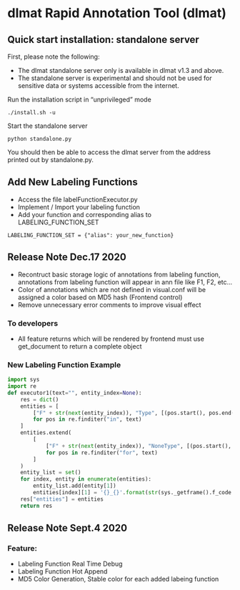 # dlmat Rapid Annotation Tool (dlmat) #

## Quick start installation: standalone server ##

First, please note the following:

- The dlmat standalone server only is available in dlmat v1.3 and above.
- The standalone server is experimental and should not be used for sensitive data or systems accessible from the internet.


Run the installation script in “unprivileged” mode

    ./install.sh -u

Start the standalone server

    python standalone.py


You should then be able to access the dlmat server from the address printed out by standalone.py.

## Add New Labeling Functions

- Access the file labelFunctionExecutor.py
- Implement / Import your labeling function
- Add your function and corresponding alias to LABELING_FUNCTION_SET

```
LABELING_FUNCTION_SET = {"alias": your_new_function}
```


## Release Note Dec.17 2020
- Recontruct basic storage logic of annotations from labeling function, annotations from labeling function will appear in ann file like F1, F2, etc...
- Color of annotations which are not defined in visual.conf will be assigned a color based on MD5 hash (Frontend control)
- Remove unnecessary error comments to improve visual effect
### To developers
- All feature returns which will be rendered by frontend must use get_document to return a complete object
### New Labeling Function Example
```python
import sys
import re
def executor1(text="", entity_index=None):
    res = dict()
    entities = [
        ["F" + str(next(entity_index)), "Type", [(pos.start(), pos.end())], text[pos.start(): pos.end()]]
        for pos in re.finditer("in", text)
    ]
    entities.extend(
        [
            ["F" + str(next(entity_index)), "NoneType", [(pos.start(), pos.end())], text[pos.start(): pos.end()]]
            for pos in re.finditer("for", text)
        ]
    )
    entity_list = set()
    for index, entity in enumerate(entities):
        entity_list.add(entity[1])
        entities[index][1] = '{}_{}'.format(str(sys._getframe().f_code.co_name), entity[1])
    res["entities"] = entities
    return res
```


## Release Note Sept.4 2020
### Feature:
* Labeling Function Real Time Debug
* Labeling Function Hot Append
* MD5 Color Generation, Stable color for each added labeing function
